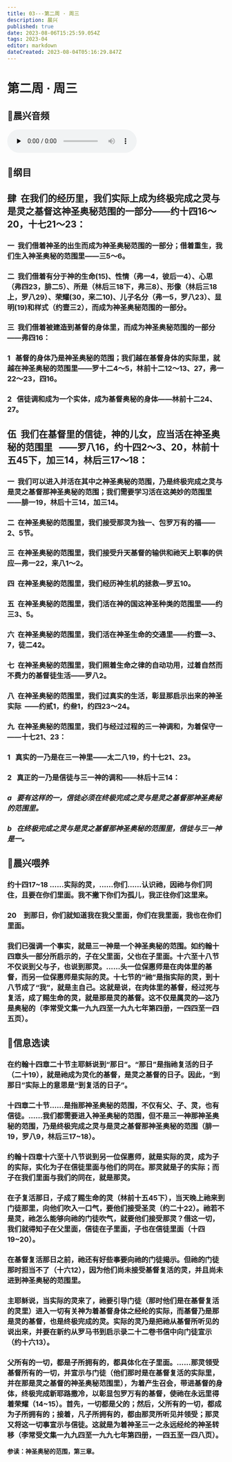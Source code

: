 ```yaml
---
title: 03---第二周 · 周三
description: 晨兴
published: true
date: 2023-08-06T15:25:59.054Z
tags: 2023-04
editor: markdown
dateCreated: 2023-08-04T05:16:29.847Z
---
```


# 第二周 · 周三
## 🎵晨兴音频
<audio id="audio" controls="" preload="none">
      <source id="mp3" src="/2023-04/week2/week2day3.mp3">
</audio>

## 📖纲目

## **肆  在我们的经历里，我们实际上成为终极完成之灵与是灵之基督这神圣奥秘范围的一部分——约十四16～20，十七21～23：**

### 一  我们借着神圣的出生而成为神圣奥秘范围的一部分；借着重生，我们生入神圣奥秘的范围里——三5～6。

### 二  我们借着有分于神的生命(15)、性情（弗一4，彼后一4）、心思（弗四23，腓二5）、所是（林后三18下，弗三8）、形像（林后三18上，罗八29）、荣耀(30，来二10)、儿子名分（弗一5，罗八23）、显明(19)和样式（约壹三2），而成为神圣奥秘范围的一部分。

### 三  我们借着被建造到基督的身体里，而成为神圣奥秘范围的一部分——弗四16：

### 1   基督的身体乃是神圣奥秘的范围；我们越在基督身体的实际里，就越在神圣奥秘的范围里——罗十二4～5，林前十二12～13、27，弗一22～23，四16。

### 2   信徒调和成为一个实体，成为基督奥秘的身体——林前十二24、27。

## **伍  我们在基督里的信徒，神的儿女，应当活在神圣奥秘的范围里   ——罗八16，约十四2～3、20，林前十五45下，加三14，林后三17～18：**

### 一  我们可以进入并活在其中之神圣奥秘的范围，乃是终极完成之灵与是灵之基督那神圣奥秘的范围；我们需要学习活在这美妙的范围里——腓一19，林后十三14，加三14。

### 二  在神圣奥秘的范围里，我们接受那灵为独一、包罗万有的福——2、5节。

### 三  在神圣奥秘的范围里，我们接受升天基督的输供和祂天上职事的供应—弗一22，来八1～2。

### 四  在神圣奥秘的范围里，我们经历神生机的拯救—罗五10。

### 五  在神圣奥秘的范围里，我们活在神的国这神圣种类的范围里——约三3、5。

### 六  在神圣奥秘的范围里，我们活在神圣生命的交通里——约壹—3、7，徒二42。

### 七  在神圣奥秘的范围里，我们照着生命之律的自动功用，过着自然而不费力的基督徒生活——罗八2。

### 八  在神圣奥秘的范围里，我们过真实的生活，彰显那启示出来的神圣实际  ——约贰1，约叁1，约四23～24。

### 九  在神圣奥秘的范围里，我们与经过过程的三一神调和，为着保守一——十七21、23：

### 1   真实的一乃是在三一神里——太二八19，约十七21、23。

### 2   真正的一乃是信徒与三一神的调和——林后十三14：

### *a   要有这样的一，信徒必须在终极完成之灵与是灵之基督那神圣奥秘的范围里。*

### *b   在终极完成之灵与是灵之基督那神圣奥秘的范围里，信徒与三一神是一。*

## 📖晨兴喂养

### **约十四17~18	……实际的灵，……你们……认识祂，因祂与你们同住，且要在你们里面。我不撇下你们为孤儿，我正往你们这里来。**

### **20　到那日，你们就知道我在我父里面，你们在我里面，我也在你们里面。**

### 我们已强调一个事实，就是三一神是一个神圣奥秘的范围。如约翰十四章头一部分所启示的，子在父里面，父也在子里面。十六至十八节不仅说到父与子，也说到那灵。……头一位保惠师是在肉体里的基督，而另一位保惠师是实际的灵。十七节的“祂”是指实际的灵，到十八节成了“我”，就是主自己。这就是说，在肉体里的基督，经过死与复活，成了赐生命的灵，就是那是灵的基督。这不仅是属灵的—这乃是奥秘的（李常受文集一九九四至一九九七年第四册，一四四至一四五页）。

## 📖信息选读

### 在约翰十四章二十节主耶稣说到“那日”。“那日”是指祂复活的日子（二十19），就是祂成为灵化的基督，是灵之基督的日子。因此，“到那日”实际上的意思是“到复活的日子”。

### 十四章二十节……是指那神圣奥秘的范围，不仅有父、子、灵，也有信徒。……我们都需要进入神圣奥秘的范围，但不是三一神那神圣奥秘的范围，乃是终极完成之灵与是灵之基督那神圣奥秘的范围（腓一19，罗八9，林后三17~18）。

### 约翰十四章十六至十八节说到另一位保惠师，就是实际的灵，成为子的实际，实化为子在信徒里面与他们的同在。那灵就是子的实际；而子在我们里面与我们的同在，就是那灵。

### 在子复活那日，子成了赐生命的灵（林前十五45下），当天晚上祂来到门徒那里，向他们吹入一口气，要他们接受圣灵（约二十22）。祂若不是灵，祂怎么能够向祂的门徒吹气，就要他们接受那灵？借这一切，我们就得知子在父里面，信徒在子里面，子也在信徒里面（十四19~20）。

### 在基督复活那日之前，祂还有好些事要向祂的门徒揭示。但祂的门徒那时担当不了（十六12），因为他们尚未接受基督复活的灵，并且尚未进到神圣奥秘的范围里。

### 主耶稣说，当实际的灵来了，祂要引导门徒（那时他们是在基督复活的灵里）进入一切有关神为着基督身体之经纶的实际，而基督乃是那是灵的基督，也是终极完成的灵。实际的灵乃是把祂从基督所听见的说出来，并要在新约从罗马书到启示录二十二卷书信中向门徒宣示（约十六13）。

### 父所有的一切，都是子所拥有的，都具体化在子里面。……那灵领受基督所有的一切，并宣示与门徒（他们那时是在基督复活的实际里，并在那是灵之基督的神圣奥秘范围里），为着产生召会，带进基督的身体，终极完成新耶路撒冷，以彰显包罗万有的基督，使祂在永远里得着荣耀（14~15）。首先，一切都是父的；然后，父所有的一切，都成为子所拥有的；接着，凡子所拥有的，都由那灵所听见并领受；那灵又将这一切事宣示与信徒。这就是为着神圣三一之永远经纶的神圣转移（李常受文集一九九四至一九九七年第四册，一四五至一四八页）。

**参读：神圣奥秘的范围，第三章。**
<!-- Google tag (gtag.js) -->
<script async src="https://www.googletagmanager.com/gtag/js?id=G-1P8709Z16T"></script>
<script>
  window.dataLayer = window.dataLayer || [];
  function gtag(){dataLayer.push(arguments);}
  gtag('js', new Date());

  gtag('config', 'G-1P8709Z16T');
</script>